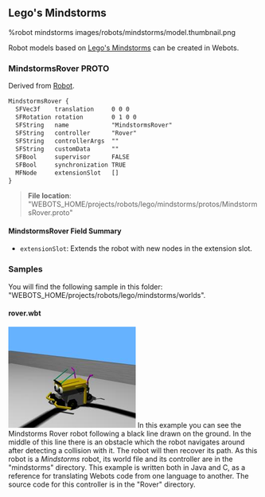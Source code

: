 ## Lego's Mindstorms

%robot mindstorms images/robots/mindstorms/model.thumbnail.png

Robot models based on [Lego's Mindstorms](https://www.lego.com/en-us/mindstorms) can be created in Webots.

### MindstormsRover PROTO

Derived from [Robot](../reference/robot.md).

```
MindstormsRover {
  SFVec3f    translation     0 0 0
  SFRotation rotation        0 1 0 0
  SFString   name            "MindstormsRover"
  SFString   controller      "Rover"
  SFString   controllerArgs  ""
  SFString   customData      ""
  SFBool     supervisor      FALSE
  SFBool     synchronization TRUE
  MFNode     extensionSlot   []
}
```

> **File location**: "WEBOTS\_HOME/projects/robots/lego/mindstorms/protos/MindstormsRover.proto"

#### MindstormsRover Field Summary

- `extensionSlot`: Extends the robot with new nodes in the extension slot.

### Samples

You will find the following sample in this folder: "WEBOTS\_HOME/projects/robots/lego/mindstorms/worlds".

#### rover.wbt

![rover.wbt.png](images/robots/mindstorms/rover.wbt.thumbnail.jpg) In this example you can see the Mindstorms Rover robot following a black line drawn on the ground.
In the middle of this line there is an obstacle which the robot navigates around after detecting a collision with it.
The robot will then recover its path.
As this robot is a *Mindstorms* robot, its world file and its controller are in the "mindstorms" directory.
This example is written both in Java and C, as a reference for translating Webots code from one language to another.
The source code for this controller is in the "Rover" directory.
